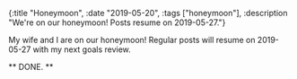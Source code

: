 {:title "Honeymoon", :date "2019-05-20", :tags ["honeymoon"], :description "We're on our honeymoon! Posts resume on 2019-05-27."}

My wife and I are on our honeymoon! Regular posts will resume on 2019-05-27 with my next goals review.

** DONE. **